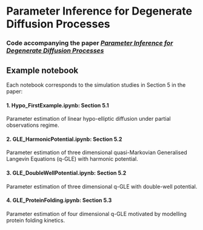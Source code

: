 # Parameter Inference for Degenerate Diffusion Processes
### Code accompanying the paper ***[Parameter Inference for Degenerate Diffusion Processes](http://arxiv.org/abs/2307.16485)***

## Example notebook  
Each notebook corresponds to the simulation studies in Section 5 in the paper:

#### 1. **Hypo_FirstExample.ipynb**: Section 5.1
  Parameter estimation of linear hypo-elliptic diffusion under partial observations regime.
  
#### 2. **GLE_HarmonicPotential.ipynb**: Section 5.2
  Parameter estimation of three dimensional quasi-Markovian Generalised Langevin Equations (q-GLE) with harmonic potential.  
  
#### 3. **GLE_DoubleWellPotential.ipynb**: Section 5.2
  Parameter estimation of three dimensional q-GLE with double-well potential.  
  
#### 4. **GLE_ProteinFolding.ipynb**: Section 5.3
  Parameter estimation of four dimensional q-GLE motivated by modelling protein folding kinetics. 

